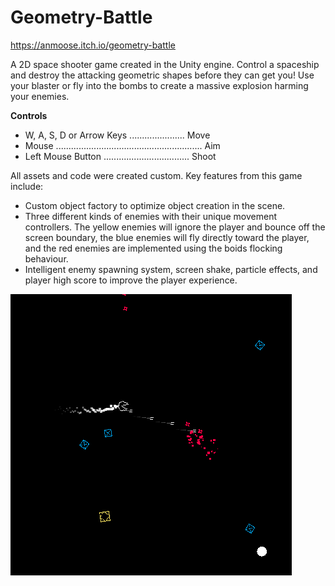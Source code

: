 # Geometry-Battle

https://anmoose.itch.io/geometry-battle

A 2D space shooter game created in the Unity engine. Control a spaceship and destroy the attacking geometric shapes before they can get you! Use your blaster or fly into the bombs to create a massive explosion harming your enemies.

**Controls**
- W, A, S, D or Arrow Keys ...................... Move
- Mouse .......................................................... Aim
- Left Mouse Button .................................. Shoot

All assets and code were created custom. Key features from this game include:
- Custom object factory to optimize object creation in the scene.
- Three different kinds of enemies with their unique movement controllers. The yellow enemies will ignore the player and bounce off the screen boundary, the blue enemies will fly directly toward the player, and the red enemies are implemented using the boids flocking behaviour.
- Intelligent enemy spawning system, screen shake, particle effects, and player high score to improve the player experience.

![](Images/image.png)
